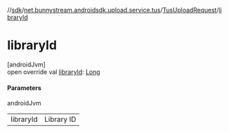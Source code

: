 //[sdk](../../../index.md)/[net.bunnystream.androidsdk.upload.service.tus](../index.md)/[TusUploadRequest](index.md)/[libraryId](library-id.md)

# libraryId

[androidJvm]\
open override val [libraryId](library-id.md): [Long](https://kotlinlang.org/api/latest/jvm/stdlib/kotlin/-long/index.html)

#### Parameters

androidJvm

| | |
|---|---|
| libraryId | Library ID |
